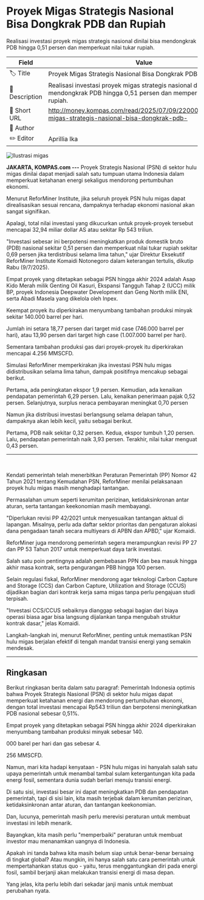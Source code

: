 # Proyek Migas Strategis Nasional Bisa Dongkrak PDB dan Rupiah

Realisasi investasi proyek migas strategis nasional dinilai bisa mendongkrak PDB hingga 0,51 persen dan memperkuat nilai tukar rupiah.

| Field         | Value                                                       |
|---------------|-------------------------------------------------------------|
| 🏷️ Title       | Proyek Migas Strategis Nasional Bisa Dongkrak PDB dan Rupiah |
| 📝 Description | Realisasi investasi proyek migas strategis nasional dinilai bisa mendongkrak PDB hingga 0,51 persen dan memperkuat nilai tukar rupiah. |
| 🔗 Short URL   | http://money.kompas.com/read/2025/07/09/220000026/proyek-migas-strategis-nasional-bisa-dongkrak-pdb- |
| 👤 Author      |  |
| ✏️ Editor      | Aprillia Ika |

![Ilustrasi migas](https://asset.kompas.com/crops/d63rjzMsIXYN_jHtMMYKuh-POVg=/0x18:968x664/750x500/data/photo/2018/10/19/499883016.jpg)

**JAKARTA, KOMPAS.com ---** Proyek Strategis Nasional (PSN) di sektor hulu migas dinilai dapat menjadi salah satu tumpuan utama Indonesia dalam memperkuat ketahanan energi sekaligus mendorong pertumbuhan ekonomi.

Menurut ReforMiner Institute, jika seluruh proyek PSN hulu migas dapat direalisasikan sesuai rencana, dampaknya terhadap ekonomi nasional akan sangat signifikan.

Apalagi, total nilai investasi yang dikucurkan untuk proyek-proyek tersebut mencapai 32,94 miliar dollar AS atau sekitar Rp 543 triliun.

"Investasi sebesar ini berpotensi meningkatkan produk domestik bruto (PDB) nasional sekitar 0,51 persen dan memperkuat nilai tukar rupiah sekitar 0,69 persen jika terdistribusi selama lima tahun," ujar Direktur Eksekutif ReforMiner Institute Komaidi Notonegoro dalam keterangan tertulis, dikutip Rabu (9/7/2025).

Empat proyek yang ditetapkan sebagai PSN hingga akhir 2024 adalah Asap Kido Merah milik Genting Oil Kasuri, Ekspansi Tangguh Tahap 2 (UCC) milik BP, proyek Indonesia Deepwater Development dan Geng North milik ENI, serta Abadi Masela yang dikelola oleh Inpex.

Keempat proyek itu diperkirakan menyumbang tambahan produksi minyak sekitar 140.000 barrel per hari.

Jumlah ini setara 18,77 persen dari target mid case (746.000 barrel per hari), atau 13,90 persen dari target high case (1.007.000 barrel per hari).

Sementara tambahan produksi gas dari proyek-proyek itu diperkirakan mencapai 4.256 MMSCFD.

Simulasi ReforMiner memperkirakan jika investasi PSN hulu migas didistribusikan selama lima tahun, dampak positifnya mencakup sebagai berikut.

Pertama, ada peningkatan ekspor 1,9 persen. Kemudian, ada kenaikan pendapatan pemerintah 6,29 persen. Lalu, kenaikan penerimaan pajak 0,52 persen. Selanjutnya, surplus neraca pembayaran meningkat 0,70 persen

Namun jika distribusi investasi berlangsung selama delapan tahun, dampaknya akan lebih kecil, yaitu sebagai berikut.

Pertama, PDB naik sekitar 0,32 persen. Kedua, ekspor tumbuh 1,20 persen. Lalu, pendapatan pemerintah naik 3,93 persen. Terakhir, nilai tukar menguat 0,43 persen.

------------------------------------------------------------------------

 

Kendati pemerintah telah menerbitkan Peraturan Pemerintah (PP) Nomor 42 Tahun 2021 tentang Kemudahan PSN, ReforMiner menilai pelaksanaan proyek hulu migas masih menghadapi tantangan.

Permasalahan umum seperti kerumitan perizinan, ketidaksinkronan antar aturan, serta tantangan keekonomian masih membayangi.

"Diperlukan revisi PP 42/2021 untuk menyesuaikan tantangan aktual di lapangan. Misalnya, perlu ada daftar sektor prioritas dan pengaturan alokasi dana pengadaan tanah secara multiyears di APBN dan APBD," ujar Komaidi.

ReforMiner juga mendorong pemerintah segera merampungkan revisi PP 27 dan PP 53 Tahun 2017 untuk memperkuat daya tarik investasi.

Salah satu poin pentingnya adalah pembebasan PPN dan bea masuk hingga akhir masa kontrak, serta pengurangan PBB hingga 100 persen.

Selain regulasi fiskal, ReforMiner mendorong agar teknologi Carbon Capture and Storage (CCS) dan Carbon Capture, Utilization and Storage (CCUS) dijadikan bagian dari kontrak kerja sama migas tanpa perlu pengajuan studi terpisah.

"Investasi CCS/CCUS sebaiknya dianggap sebagai bagian dari biaya operasi biasa agar bisa langsung dijalankan tanpa mengubah struktur kontrak dasar," jelas Komaidi.

Langkah-langkah ini, menurut ReforMiner, penting untuk memastikan PSN hulu migas berjalan efektif di tengah mandat transisi energi yang semakin mendesak.

---
## Ringkasan

Berikut ringkasan berita dalam satu paragraf: Pemerintah Indonesia optimis bahwa Proyek Strategis Nasional (PSN) di sektor hulu migas dapat memperkuat ketahanan energi dan mendorong pertumbuhan ekonomi, dengan total investasi mencapai Rp543 triliun dan berpotensi meningkatkan PDB nasional sebesar 0,51%.

 Empat proyek yang ditetapkan sebagai PSN hingga akhir 2024 diperkirakan menyumbang tambahan produksi minyak sebesar 140.

000 barel per hari dan gas sebesar 4.

256 MMSCFD.



Namun, mari kita hadapi kenyataan - PSN hulu migas ini hanyalah salah satu upaya pemerintah untuk menambal tambal sulam ketergantungan kita pada energi fosil, sementara dunia sudah berlari menuju transisi energi.

 Di satu sisi, investasi besar ini dapat meningkatkan PDB dan pendapatan pemerintah, tapi di sisi lain, kita masih terjebak dalam kerumitan perizinan, ketidaksinkronan antar aturan, dan tantangan keekonomian.

 Dan, lucunya, pemerintah masih perlu merevisi peraturan untuk membuat investasi ini lebih menarik.

 Bayangkan, kita masih perlu "memperbaiki" peraturan untuk membuat investor mau menanamkan uangnya di Indonesia.

 Apakah ini tanda bahwa kita masih belum siap untuk benar-benar bersaing di tingkat global? Atau mungkin, ini hanya salah satu cara pemerintah untuk mempertahankan status quo - yaitu, terus menggantungkan diri pada energi fosil, sambil berjanji akan melakukan transisi energi di masa depan.

 Yang jelas, kita perlu lebih dari sekadar janji manis untuk membuat perubahan nyata.
